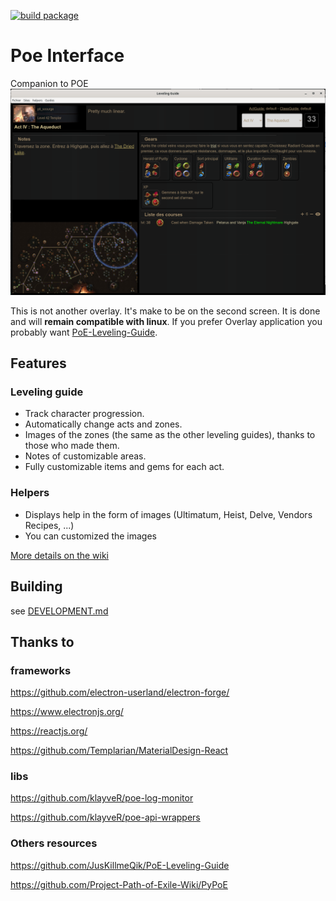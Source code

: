 [![build package](https://github.com/mmaura/poe-interface/actions/workflows/main.yml/badge.svg)](https://github.com/mmaura/poe-interface/actions/workflows/main.yml)
# Poe Interface
Companion to POE
![alt](https://raw.githubusercontent.com/mmaura/poe-interface/main/docs/screen_1.png)

This is not another overlay. It's make to be on the second screen. It is done and will **remain compatible with linux**.
If you prefer Overlay application you probably want [PoE-Leveling-Guide](https://github.com/JusKillmeQik/PoE-Leveling-Guide).

## Features
### Leveling guide
* Track character progression.
* Automatically change acts and zones.
* Images of the zones (the same as the other leveling guides), thanks to those who made them.
* Notes of customizable areas.
* Fully customizable items and gems for each act.

### Helpers
* Displays help in the form of images (Ultimatum, Heist, Delve, Vendors Recipes, ...)
* You can customized the images

[More details on the wiki](https://github.com/mmaura/poe-interface/wiki)

## Building
see [DEVELOPMENT.md](DEVELOPMENT.md)

## Thanks to
### frameworks
https://github.com/electron-userland/electron-forge/

https://www.electronjs.org/

https://reactjs.org/

https://github.com/Templarian/MaterialDesign-React

### libs

https://github.com/klayveR/poe-log-monitor

https://github.com/klayveR/poe-api-wrappers

### Others resources

https://github.com/JusKillmeQik/PoE-Leveling-Guide

https://github.com/Project-Path-of-Exile-Wiki/PyPoE


